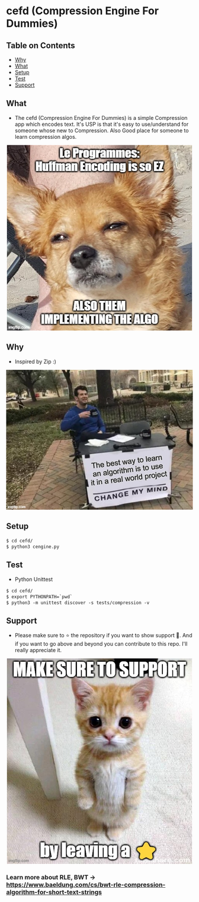 # cefd (Compression Engine For Dummies)


## Table on Contents
- [Why](#why)
- [What](#what)
- [Setup](#setup)
- [Test](#test)
- [Support](#support)

## What
- The cefd (Compression Engine For Dummies) is a simple Compression app which encodes text. It's USP is that it's easy to use/understand for someone whose new to Compression.
Also Good place for someone to learn compression algos.

<p align="center">
  <img src="https://github.com/namansharma18899/cefd/blob/main/assets/images/7x6o5x.jpg" />
</p>


## Why
- Inspired by Zip :)



<p align="center">
  <img src="https://github.com/namansharma18899/cefd/blob/main/assets/images/7x6ndo.jpg" />
</p>


## Setup
```
$ cd cefd/
$ python3 cengine.py
```
## Test
- Python Unittest 
```
$ cd cefd/
$ export PYTHONPATH=`pwd`
$ python3 -m unittest discover -s tests/compression -v
```
## Support
- Please make sure to ⭐ the repository if you want to show support 💌. And if you want to go above and beyond you can contribute to this repo. I'll really appreciate it.

<p align="center">
  <img src="https://github.com/namansharma18899/cefd/blob/main/assets/images/7x6nq5.jpg" />
</p>

### Learn more about RLE, BWT -> https://www.baeldung.com/cs/bwt-rle-compression-algorithm-for-short-text-strings
